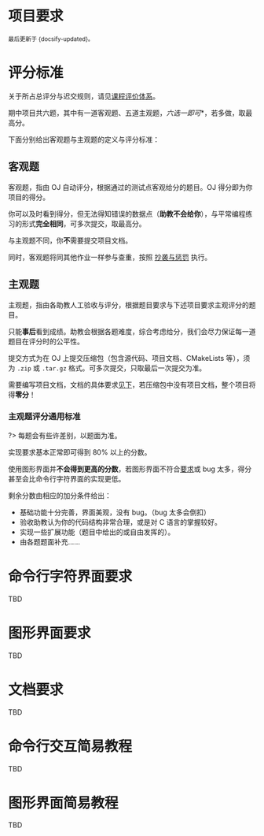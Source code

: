 # 项目要求

<small>最后更新于 {docsify-updated}。</small>

# 评分标准

关于所占总评分与迟交规则，请见[课程评价体系](hw?id=期中项目)。

期中项目共六题，其中有一道客观题、五道主观题，*六选一即可**，若多做，取最高分。

下面分别给出客观题与主观题的定义与评分标准：

## 客观题

客观题，指由 OJ 自动评分，根据通过的测试点客观给分的题目。OJ 得分即为你项目的得分。

你可以及时看到得分，但无法得知错误的数据点（**助教不会给你**），与平常编程练习的形式**完全相同**，可多次提交，取最高分。

与主观题不同，你**不**需要提交项目文档。

同时，客观题将同其他作业一样参与查重，按照 [抄袭与惩罚](plagiarize) 执行。

## 主观题

主观题，指由各助教人工验收与评分，根据题目要求与下述项目要求主观评分的题目。

只能**事后**看到成绩。助教会根据各题难度，综合考虑给分，我们会尽力保证每一道题目在评分时的公平性。

提交方式为在 OJ 上提交压缩包（包含源代码、项目文档、CMakeLists 等），须为 `.zip` 或 `.tar.gz` 格式。可多次提交，只取最后一次提交为准。

需要编写项目文档，文档的具体要求[见下](project?id=文档要求)，若压缩包中没有项目文档，整个项目将得**零分**！

### 主观题评分通用标准

?> 每题会有些许差别，以题面为准。

实现要求基本正常即可得到 $80\%$ 以上的分数。

使用图形界面并**不会得到更高的分数**，若图形界面不符合[要求](project?id=图形界面要求)或 bug 太多，得分甚至会比命令行字符界面的实现更低。

剩余分数由相应的加分条件给出：

- 基础功能十分完善，界面美观，没有 bug。（bug 太多会倒扣）
- 验收助教认为你的代码结构非常合理，或是对 C 语言的掌握较好。
- 实现一些扩展功能（题目中给出的或自由发挥的）。
- 由各题题面补充……

# 命令行字符界面要求

TBD

# 图形界面要求

TBD

# 文档要求

TBD

# 命令行交互简易教程

TBD

# 图形界面简易教程

TBD